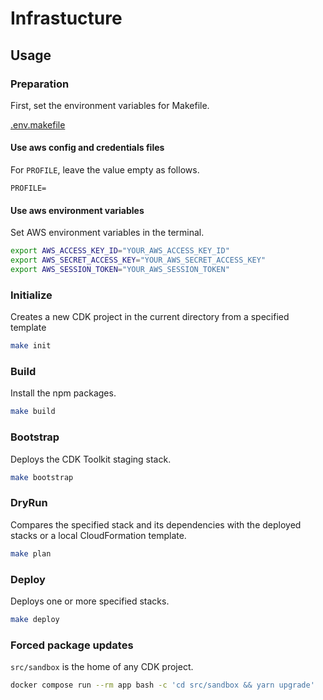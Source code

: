 # Infrastucture

## Usage

### Preparation

First, set the environment variables for Makefile.

[.env.makefile](.env.makefile)

#### Use aws config and credentials files

For `PROFILE`, leave the value empty as follows.

```
PROFILE=
```

#### Use aws environment variables

Set AWS environment variables in the terminal.

```bash
export AWS_ACCESS_KEY_ID="YOUR_AWS_ACCESS_KEY_ID"
export AWS_SECRET_ACCESS_KEY="YOUR_AWS_SECRET_ACCESS_KEY"
export AWS_SESSION_TOKEN="YOUR_AWS_SESSION_TOKEN"
```

### Initialize

Creates a new CDK project in the current directory from a specified template

```bash
make init
```

### Build

Install the npm packages.

```bash
make build
```

### Bootstrap

Deploys the CDK Toolkit staging stack.

```bash
make bootstrap
```

### DryRun

Compares the specified stack and its dependencies with the deployed stacks or a local CloudFormation template.

```bash
make plan
```

### Deploy

Deploys one or more specified stacks.

```bash
make deploy
```

### Forced package updates

`src/sandbox` is the home of any CDK project.

```bash
docker compose run --rm app bash -c 'cd src/sandbox && yarn upgrade'
```
